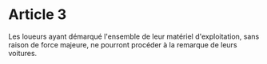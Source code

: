 # Article 3

Les loueurs ayant démarqué l'ensemble de leur matériel d'exploitation, sans raison de force majeure, ne pourront procéder à la remarque de leurs voitures.
